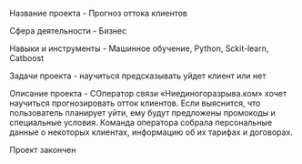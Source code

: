 Название проекта - Прогноз оттока клиентов

Сфера деятельности - Бизнес

Навыки и инструменты - Машинное обучение, Python, Sckit-learn, Catboost

Задачи проекта - научиться предсказывать уйдет клиент или нет

Описание проекта - СОператор связи «Ниединогоразрыва.ком» хочет научиться прогнозировать отток клиентов. Если выяснится, что пользователь планирует уйти, ему будут предложены промокоды и специальные условия. Команда оператора собрала персональные данные о некоторых клиентах, информацию об их тарифах и договорах.

Проект закончен

